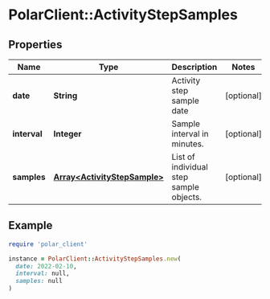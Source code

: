 # PolarClient::ActivityStepSamples

## Properties

| Name | Type | Description | Notes |
| ---- | ---- | ----------- | ----- |
| **date** | **String** | Activity step sample date | [optional] |
| **interval** | **Integer** | Sample interval in minutes. | [optional] |
| **samples** | [**Array&lt;ActivityStepSample&gt;**](ActivityStepSample.md) | List of individual step sample objects. | [optional] |

## Example

```ruby
require 'polar_client'

instance = PolarClient::ActivityStepSamples.new(
  date: 2022-02-10,
  interval: null,
  samples: null
)
```

